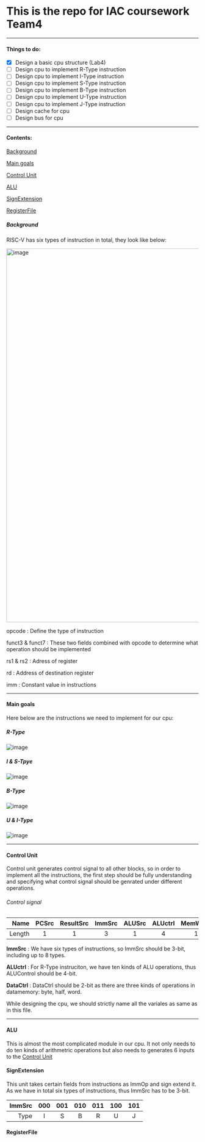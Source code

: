 # This is the repo for IAC coursework Team4

---
#### Things to do:

- [x] Design a basic cpu structure (Lab4)
- [ ] Design cpu to implement R-Type instruction
- [ ] Design cpu to implement I-Type instruction
- [ ] Design cpu to implement S-Type instruction
- [ ] Design cpu to implement B-Type instruction
- [ ] Design cpu to implement U-Type instruction
- [ ] Design cpu to implement J-Type instruction
- [ ] Design cache for cpu
- [ ] Design bus for cpu

---

#### Contents:

[Background](https://github.com/Shiyizhuanshi/My_Lab4#background)

[Main goals](https://github.com/Shiyizhuanshi/My_Lab4#main-goals)

[Control Unit](https://github.com/Shiyizhuanshi/My_Lab4#control-unit)

[ALU](https://github.com/Shiyizhuanshi/My_Lab4#alu)

[SignExtension](https://github.com/Shiyizhuanshi/My_Lab4#signextension)

[RegisterFile](https://github.com/Shiyizhuanshi/My_Lab4#registerfile)


##### Background 

RISC-V has six types of instruction in total, they look like below:

<img width="980" alt="image" src="https://user-images.githubusercontent.com/100481494/202711466-7f65dcc5-bfb9-4e0a-81c8-e62fcbe05be8.png">


opcode
: Define the type of instruction

funct3 & funct7
: These two fields combined with opcode to determine what operation should be implemented 

rs1 & rs2
: Adress of register

rd
: Address of destination register

imm
: Constant value in instructions

---

#### Main goals

Here below are the instructions we need to implement for our cpu:

##### R-Type

![image](https://user-images.githubusercontent.com/100481494/204165782-1fe59283-6ea0-4af5-be5f-f4643ab7e744.png)

##### I & S-Tpye

![image](https://user-images.githubusercontent.com/100481494/204165825-e5da5872-dd44-4041-ba5e-5756faae755b.png)

##### B-Type

![image](https://user-images.githubusercontent.com/100481494/204165857-76714043-c690-40ba-be09-c8b0dbae533a.png)

##### U & I-Type
![image](https://user-images.githubusercontent.com/100481494/204165885-30856d47-987e-4807-84f0-b951cbd67e1b.png)

---


#### Control Unit

Control unit generates control signal to all other blocks, so in order to implement all the instructions, the first step should be fully understanding and specifying what control signal should be genrated under different operations.

###### Control signal 

| Name | PCSrc | ResultSrc | ImmSrc | ALUSrc | ALUctrl | MemWrite | RegWrite | DataCtrl |
|-----:|:---:|:---:|:---:|:---:|:---:|:---:|:---:|:---:|
| Length | 1 | 1 | 3 | 1 | 4 | 1 | 1 | 2 |

**ImmSrc**
: We have six types of instructions, so ImmSrc should be 3-bit, including up to 8 types.

**ALUctrl**
: For R-Type instruciton, we have ten kinds of ALU operations, thus ALUControl should be 4-bit.

**DataCtrl**
: DataCtrl should be 2-bit as there are three kinds of operations in datamemory: byte, half, word.

While designing the cpu, we should strictly name all the variales as same as in this file.

---


#### ALU
This is almost the most complicated module in our cpu.
It not only needs to do ten kinds of arithmetric operations but also needs to generates 6 inputs to the [Control Unit](https://github.com/Shiyizhuanshi/My_Lab4#control-unit) 


#### SignExtension

This unit takes certain fields from instructions as ImmOp and sign extend it. 
As we have in total six types of instructions, thus ImmSrc has to be 3-bit.

| ImmSrc | 000 | 001 | 010 | 011 | 100 | 101 |
|-----:|:---:|:---:|:---:|:---:|:---:|:---:|
| Type | I | S | B | R | U | J |



#### RegisterFile










